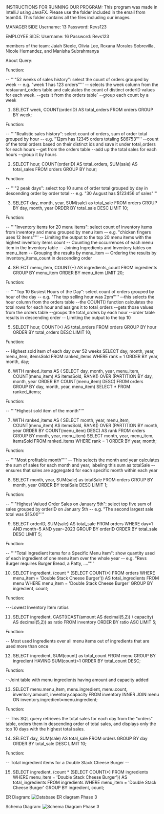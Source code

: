 INSTRUCTIONS FOR RUNNING OUR PROGRAM:
This program was made in IntelliJ using JavaFX.
Please use the folder included in the email from team04. This folder contains all the files including our images.

MANAGER SIDE
Username: 13
Password: Revs123


EMPLOYEE SIDE:
Username: 16
Password: Revs123













members of the team: Jaiah Steele, Olivia Lee, Roxana Morales Sobrevilla, Nicole Hernandez, and Manisha Subrahmanya

About Query: 

Function:

-- '''"52 weeks of sales history": select the count of orders grouped by week -- e.g. "week 1 has 123 orders"''' -- selects the week column from the restaurant_orders table and calculates the count of distinct orderID values for each week. --gets it from the orders table` --group each count by a week 

1. SELECT week, COUNT(orderID) AS total_orders FROM orders GROUP BY week;

Function:

-- '''"Realistic sales history": select count of orders, sum of order total grouped by hour -- e.g. "12pm has 12345 orders totaling $86753"''' --count of the total orders based on their distinct ids and save it under total_orders for each hours --get from the orders table --add up the total sales for each hours --group it by hours 

2. SELECT hour, COUNT(orderID) AS total_orders, SUM(sale) AS total_sales FROM orders GROUP BY hour;

Function:

-- '''"2 peak days": select top 10 sums of order total grouped by day in descending order by order total -- e.g. "30 August has $123456 of sales"'''

3. SELECT day, month, year, SUM(sale) as total_sale FROM orders GROUP BY day, month, year ORDER BY total_sale DESC LIMIT 10;

Function:

-- '''"Inventory items for 20 menu items": select count of inventory items from inventory and menu grouped by menu item -- e.g. "chicken fingers uses 12 items"''' -- Limiting the output to the top 20 menu items with the highest inventory items count -- Counting the occurrences of each menu item in the Inventory table -- Joining Ingredients and Inventory tables on menu_item -- Grouping the results by menu_item -- Ordering the results by inventory_items_count in descending order

4. SELECT menu_item, COUNT(*) AS ingredients_count FROM ingredients GROUP BY menu_item ORDER BY menu_item LIMIT 20;

Function:

-- '''"Top 10 Busiest Hours of the Day": select count of orders grouped by hour of the day -- e.g. "The top selling hour was 2pm"'''
--this selects the hour column from the orders table --the COUNT() function calculates the total rows for each hour and assigns it to total_orders --gets those values from the orders table --groups the total_orders by each hour --order table results in descending order -- Limiting the output to the top 10

5. SELECT hour, COUNT(*) AS total_orders FROM orders GROUP BY hour ORDER BY total_orders DESC LIMIT 10;

Function:

 -- Highest sold item of each day over 52 weeks SELECT day, month, year, menu_item, itemsSold FROM ranked_items WHERE rank = 1 ORDER BY year, month, day;
 
6. WITH ranked_items AS ( SELECT day, month, year, menu_item, COUNT(menu_item) AS itemsSold, RANK() OVER (PARTITION BY day, month, year ORDER BY COUNT(menu_item) DESC) FROM orders GROUP BY day, month, year, menu_item) SELECT * FROM ranked_items;

Function:

-- '''"Highest sold item of the month"'''

7. WITH ranked_items AS ( SELECT month, year, menu_item, COUNT(menu_item) AS itemsSold, RANK() OVER (PARTITION BY month, year ORDER BY COUNT(menu_item) DESC) AS rank FROM orders GROUP BY month, year, menu_item) SELECT month, year, menu_item, itemsSold FROM ranked_items WHERE rank = 1 ORDER BY year, month;

Function:

-- '''"Most profitable month"''' -- This selects the month and year calculates the sum of sales for each month and year, labeling this sum as totalSale -- ensures that sales are aggregated for each specific month within each year

8. SELECT month, year, SUM(sale) as totalSale FROM orders GROUP BY month, year ORDER BY totalSale DESC LIMIT 1;

Function:

-- '''"Highest Valued Order Sales on January 5th": select top five sum of sales grouped by orderID on January 5th -- e.g. "The second largest sale total was $15.00"'''

9. SELECT orderID, SUM(sale) AS total_sale FROM orders WHERE day=1 AND month=5 AND year=2023 GROUP BY orderID ORDER BY total_sale DESC LIMIT 5;

Function:

-- '''"Total Ingredient Items for a Specific Menu Item": show quantity used of each ingredient of one menu item over the whole year -- e.g. "Revs Burger requires Burger Bread, a Patty, ...."'''

10. SELECT ingredient, (count * (SELECT COUNT(*) FROM orders WHERE menu_item = 'Double Stack Cheese Burger')) AS total_ingredients FROM menu WHERE menu_item = 'Double Stack Cheese Burger' GROUP BY ingredient, count;

Function:

---Lowest Inventory Item ratios

11. SELECT ingredient, CAST((CAST(amount AS decimal(5,2)) / capacity) AS decimal(5,2)) as ratio FROM inventory ORDER BY ratio ASC LIMIT 5;

Function:

-- Most used Ingredients over all menu items out of ingredients that are used more than once

12. SELECT ingredient, SUM(count) as total_count FROM menu GROUP BY ingredient HAVING SUM(count)>1 ORDER BY total_count DESC;

Function:

--Joint table with menu ingredients having amount and capacity added

13. SELECT menu.menu_item, menu.ingredient, menu.count, inventory.amount, inventory.capacity FROM inventory INNER JOIN menu ON inventory.ingredient=menu.ingredient;

Function:

-- This SQL query retrieves the total sales for each day from the "orders" table, orders them in descending order of total sales, and displays only the top 10 days with the highest total sales.

14. SELECT day, SUM(sale) AS total_sale FROM orders GROUP BY day ORDER BY total_sale DESC LIMIT 10;

Function:

-- Total ingredient items for a Double Stack Cheese Burger --

15. SELECT ingredient, (count * (SELECT COUNT(*) FROM ingredients WHERE menu_item = 'Double Stack Cheese Burger')) AS total_ingredients FROM ingredients WHERE menu_item = 'Double Stack Cheese Burger' GROUP BY ingredient, count;

ER Diagram:
![Database ER diagram Phase 3](https://github.com/RoxMS/team04/assets/87718175/887a51fb-365a-4791-9cc8-f4a425ad6d0e)

Schema Diagram:
![Schema Diagram Phase 3](https://github.com/RoxMS/team04/assets/87718175/52f92ea5-7392-4b69-81da-6fc73112f034)

